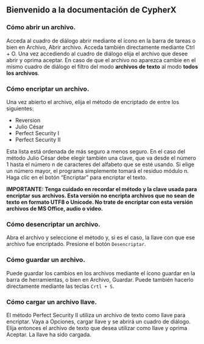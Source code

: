 ## Bienvenido a la documentación de CypherX

### Cómo abrir un archivo.
Acceda al cuadro de diálogo abrir mediante el ícono en la barra de tareas o bien en Archivo, Abrir archivo. Acceda también directamente mediante Ctrl + O. Una vez accediendo al cuadro de diálogo elija el archivo que desee abrir y oprima aceptar. En caso de que el archivo no aparezca cambie en el mismo cuadro de diálogo el filtro del modo **archivos de texto** al modo **todos los archivos**.

### Cómo encriptar un archivo.

Una vez abierto el archivo, elija el método de encriptado de entre los siguientes:
* Reversion
* Julio César
* Perfect Security I
* Perfect Security II

Esta lista está ordenada de más seguro a menos seguro. En el caso del método Julio César debe elegir también una clave, que va desde el número 1 hasta el número n de caracteres del alfabeto que se esté usando. Si elige un número mayor, el programa simplemente tomará el residuo módulo n.
Haga clic en el botón “Encriptar” para encriptar el texto.

**IMPORTANTE: Tenga cuidado en recordar el método y la clave usada para encriptar sus archivos. Esta versión no encripta archivos que no sean de texto en formato UTF8 o Unicode. No trate de encriptar con esta versión archivos de MS Office, audio o video.**

### Cómo desencriptar un archivo.

Abra el archivo y seleccione el método y, si es el caso, la llave con que ese archivo fue encriptado. Presione el botón `Desencriptar`.

### Cómo guardar un archivo.

Puede guardar los cambios en los archivos mediante el ícono guardar en la barra de herramientas, o bien en Archivo, Guardar. Puede también hacerlo directamente mediante las teclas `Crtl + S`.

### Cómo cargar un archivo llave.

El método Perfect Security II utiliza un archivo de texto como llave para encriptar. Vaya a Opciones, cargar llave y se abrirá un cuadro de diálogo. Elija entonces el archivo de texto que desea utilizar como llave y oprima Aceptar. La llave ha sido cargada.

